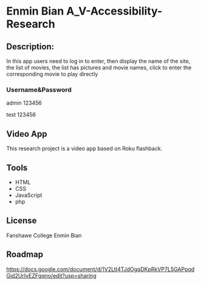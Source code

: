# Enmin Bian A_V-Accessibility-Research

## Description: 
In this app users need to log in to enter, then display the name of the site, the list of movies, the list has pictures and movie names, click to enter the corresponding movie to play directly

### Username&Password
admin
123456

test
123456

## Video App
This research project is a video app based on Roku flashback.

## Tools
* HTML
* CSS
* JavaScript
* php

## License
Fanshawe College Enmin Bian

## Roadmap
https://docs.google.com/document/d/1V2LtI4TJdOgqDKpRkVP7L5GAPpqdGid2UrIvEZFgqno/edit?usp=sharing
